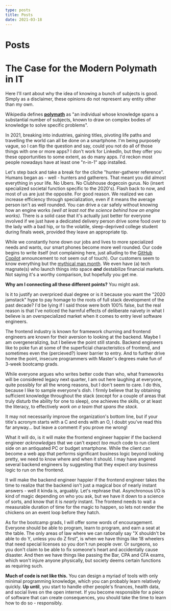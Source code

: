 ```yaml
---
type: posts
title: Posts
date: 2021-03-18
---
```


# Posts
# The Case for the Modern Polymath in IT

Here I'll rant about why the idea of knowing a bunch of subjects is good. Simply as a disclaimer, these opinions do not represent any entity other than my own.

Wikipedia defines **[polymath](https://en.wikipedia.org/wiki/Polymath?oldformat=true)** as "an individual whose knowledge spans a substantial number of subjects, known to draw on complex bodies of knowledge to solve specific problems".

In 2021, breaking into industries, gaining titles, pivoting life paths and travelling the world can all be done on a smartphone.  I'm being purposely vague, so I can flip the question and say, could you not do all of those things with one or more apps? I don't work for LinkedIn, but they offer you these opportunities to some extent, as do many apps.  I'd reckon most people nowadays have at least one "n-in-1" app installed.

Let's step back and take a break for the cliche "hunter-gatherer reference".  Humans began as - well - hunters and gatherers.  That meant you did almost everything in your life.  No Ubers.  No Clubhouse dogecoin gurus. No (insert specialized societal function specific to the 2020's). Flash back to now, and most of us are just the opposite.  For good reason.  We realized we can increase efficiency through specialization, even if it means the average person isn't as well rounded.  You can drive a car safely without knowing how an engine works *(well at least not the science behind how an engine works).*  There is a solid case that it's actually just better for everyone involved if we just have a dedicated delivery person drive some food over to the lady with a bad hip, or to the volatile, sleep-deprived college student during finals week, provided they leave an appropriate tip.

While we constantly hone down our jobs and lives to more specialized needs and wants, our smart phones become more well rounded.  Our code begins to write itself (not complaining here, just alluding to the [GitHub Copilot](https://en.wikipedia.org/wiki/GitHub_Copilot?oldformat=true) announcement to not seem out of touch). Our customers seem to know everything but the [mythical man month](https://en.wikipedia.org/wiki/The_Mythical_Man-Month?oldformat=true).  We even have (a) tech magnate(s) who launch things into space ***and*** destabilize financial markets.  Not saying it's a worthy comparison, but hopefully you get me.

**Why am I connecting all these different points?** You might ask.

Is it to justify an overpriced dual degree or is it because you want the "2020 jamstack" hype to pay homage to the roots of full stack development of the past decade? I'd be lying if I said those were both 100% false, but the real reason is that I've noticed the harmful effects of deliberate naivety in what I believe is an overspecialized market when it comes to entry level software engineers.

The frontend industry is known for framework churning and frontend engineers are known for their aversion to looking at the backend.  Maybe I am overgeneralizing, but I believe the point still stands.  Backend engineers like to poke fun at some of the superficial characteristics of frontend, and  sometimes even the (percieved?) lower barrier to entry.  And to further drive home the point, insecure programmers with Master's degrees make fun of 3-week bootcamp grads.

While everyone argues who writes better code than who, what frameworks will be considered legacy next quarter, I am out here laughing at everyone, quite possibly for all the wrong reasons, but I don't seem to care.  I do this, because I like to sample everyone's dish.  I firmly believe that by obtaining sufficient knowledge throughout the stack (except for a couple of areas that truly disturb the ability for one to sleep), one achieves the skills, or at least the literacy, to effectively *work on a team that spans* *the stack.*

It may not necessarily improve the organization's bottom line, but if your title's acronym starts with a C and ends with an O, I doubt you've read this far anyway... but leave a comment if you prove me wrong!

What it will do, is it will make the frontend engineer happier if the backend engineer *acknowledges* that we can't expect *too* much code to run client side on an antiquated PC or budget smartphone.  While the client can become a web app that performs significant business logic beyond looking pretty, we need to know where and when it should.  I may have angered several backend engineers by suggesting that they expect *any* business logic to run on the frontend.

It will make the backend engineer happier if the frontend engineer takes the time to realize that the backend isn't just a magical box of nearly instant answers - well it kinda is, arguably.  Let's rephrase that.  Asynchronous I/O is kind of magic depending on who you ask, but we have it down to a science of sorts, and know that it is *nearly* instant.  The frontend needs to wait a measurable duration of time for the magic to happen, so lets not render the chickens on an event loop before they hatch.

As for the bootcamp grads, I will offer some words of encouragement.  Everyone should be able to program, learn to program, and earn a seat at the table.  The only areas of law where we can rationally say "X shouldn't be able to do Y, unless you do Z first", is when we have things like 18 wheelers that need special licenses so you don't run people over.  Or surgeons, so you don't claim to be able to fix someone's heart and accidentally cause disaster.  And then we have things like passing the Bar, CPA and CFA exams, which won't injure anyone physically, but society deems certain functions as requiring such.

**Much of code is not like this.**  You can design a myriad of tools with only minimal programming knowledge, which you can probably learn relatively quickly.  **Up until**, you start to handle other people's finances, health data, and social lives on the open internet.  If you become responsible for a piece of software that can create consequences, you should take the time to learn how to do so - responsibly.
